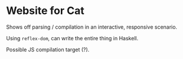 
# Website for Cat

Shows off parsing / compilation in an interactive, responsive scenario.

Using `reflex-dom`, can write the entire thing in Haskell.

Possible JS compilation target (?).

